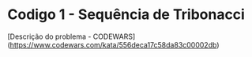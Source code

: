 # Codigo 1 - Sequência de Tribonacci 

[Descrição do problema - CODEWARS] (https://www.codewars.com/kata/556deca17c58da83c00002db)



